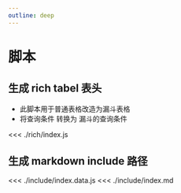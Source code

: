 ```yaml
---
outline: deep
---
```

# 脚本
## 生成 rich tabel 表头

- 此脚本用于普通表格改造为漏斗表格
- 将查询条件 转换为 漏斗的查询条件

<<< ./rich/index.js

## 生成 markdown include 路径

<<< ./include/index.data.js
<<< ./include/index.md
<!--@include: ./include/index.md-->

